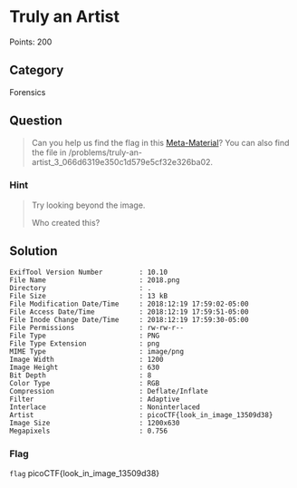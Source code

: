 # Truly an Artist
Points: 200

## Category
Forensics

## Question
>Can you help us find the flag in this [Meta-Material](files/2018.png)? You can also find the file in /problems/truly-an-artist_3_066d6319e350c1d579e5cf32e326ba02. 

### Hint
>Try looking beyond the image.
>
>Who created this?

## Solution
```$ exiftool 2018.png                                                                                                                                                                            
ExifTool Version Number         : 10.10
File Name                       : 2018.png
Directory                       : .
File Size                       : 13 kB
File Modification Date/Time     : 2018:12:19 17:59:02-05:00
File Access Date/Time           : 2018:12:19 17:59:51-05:00
File Inode Change Date/Time     : 2018:12:19 17:59:30-05:00
File Permissions                : rw-rw-r--
File Type                       : PNG
File Type Extension             : png
MIME Type                       : image/png
Image Width                     : 1200
Image Height                    : 630
Bit Depth                       : 8
Color Type                      : RGB
Compression                     : Deflate/Inflate
Filter                          : Adaptive
Interlace                       : Noninterlaced
Artist                          : picoCTF{look_in_image_13509d38}
Image Size                      : 1200x630
Megapixels                      : 0.756
```

### Flag
`flag` picoCTF{look_in_image_13509d38}
